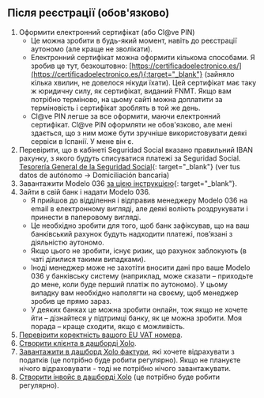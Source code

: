 ## Після реєстрації (обов'язково)

1. Оформити електронний сертифікат (або Cl@ve PIN)
    - Це можна зробити в будь-який момент, навіть до реєстрації аутономо (але краще не зволікати).
    - Електронний сертифікат можна оформити кількома способами. Я зробив це тут,
      безкоштовно: [https://certificadoelectronico.es/](https://certificadoelectronico.es/){:target="_blank"} (зайняло
      кілька хвилин, не довелося нікуди їхати).
      Цей сертифікат має таку ж юридичну силу, як сертифікат, виданий FNMT. Якщо вам потрібно терміново, на цьому сайті
      можна доплатити за терміновість і сертифікат зроблять в той же день.
    - Cl@ve PIN легше за все оформити, маючи електронний сертифікат. Cl@ve PIN оформляти не обов'язково, але мені
      здається, що з ним може бути зручніше використовувати деякі сервіси в Іспанії. У мене він є.
2. Перевірити, що в кабінеті Seguridad Social вказано правильний IBAN рахунку, з якого будуть списуватися платежі за
   Seguridad
   Social. [Tesorería General de la Seguridad Social](https://portal.seg-social.gob.es/wps/portal/importass/importass/bienvenida){:
   target="_blank"} (ver tus datos de autónomo -> Domiciliación bancaria)
3. Завантажити Modelo 036
   [за цією інструкцією](https://www.xolo.io/es-en/faq/xolo-spain/category/get-started/article/i-am-already-registered-as-self-employed-where-can-i-find-my){:
   target="_blank"}.
4. Зайти в свій банк і надати Modelo 036.
    - Я прийшов до відділення і відправив менеджеру Modelo 036 на email в електронному вигляді, але деякі воліють
      роздрукувати і принести в паперовому вигляді.
    - Це необхідно зробити для того, щоб банк зафіксував, що на ваш банківський рахунок будуть надходити платежі,
      пов’язані з діяльністю аутономо.
    - Якщо цього не зробити, існує ризик, що рахунок заблокують (в чаті ділилися такими випадками).
    - Іноді менеджер може не захотіти вносити дані про ваше Modelo 036 у банківську систему (наприклад, може сказати –
      приходьте до мене, коли буде перший платіж по аутономо). У цьому випадку вам необхідно наполягти на своєму, щоб
      менеджер зробив це прямо зараз.
    - У деяких банках це можна зробити онлайн, тож якщо не хочете йти – дізнайтеся у підтримці банку, як це можна
      зробити. Моя порада – краще сходити, якщо є можливість.
5. [Перевірити коректність вашого EU VAT номера](#перевірка-коректності-eu-vat-номера).
6. [Створити клієнта в дашборді Xolo](#створення-клієнта).
7. [Завантажити в дашборд Xolo фактури](#податкові-відрахування-та-пільги), які хочете відрахувати з податків (це
   потрібно буде робити регулярно). Якщо не плануєте нічого відраховувати - тоді не потрібно нічого завантажувати.
8. [Створити інвойс в дашборді Xolo](#як-створити-інвойс-у-xolo) (це потрібно буде робити регулярно).
